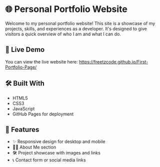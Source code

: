 # 🌐 Personal Portfolio Website

Welcome to my personal portfolio website! This site is a showcase of my projects, skills, and experiences as a developer. It's designed to give visitors a quick overview of who I am and what I can do.

## 🔗 Live Demo

You can view the live website here: https://freetzcode.github.io/First-Portfolio-Page/

## 🛠 Built With

- HTML5
- CSS3
- JavaScript
- GitHub Pages for deployment

## 📂 Features

- ✨ Responsive design for desktop and mobile
- 🧑‍💼 About Me section
- 🛠 Project showcase with images and links
- 📞 Contact form or social media links

